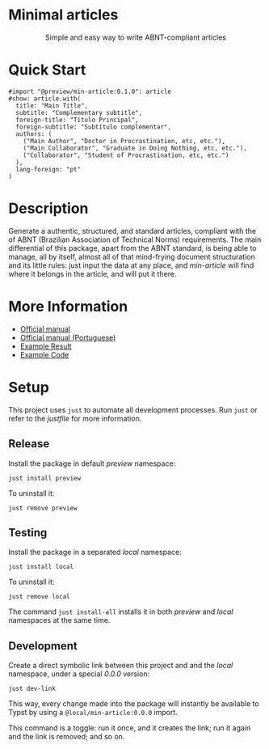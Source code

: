 # Minimal articles

<center>
  Simple and easy way to write ABNT-compliant articles
</center>

# Quick Start

```typst
#import "@preview/min-article:0.1.0": article
#show: article.with(
  title: "Main Title",
  subtitle: "Complementary subtitle",
  foreign-title: "Título Principal",
  foreign-subtitle: "Subtítulo complementar",
  authors: (
    ("Main Author", "Doctor in Procrastination, etc, etc."),
    ("Main Collaborator", "Graduate in Doing Nothing, etc, etc."),
    ("Collaborator", "Student of Procrastination, etc, etc.")
  ),
  lang-foreign: "pt"
)
```

# Description

Generate a authentic, structured, and standard articles, compliant with the
of ABNT (Brazilian Association of Technical Norms) requirements. The main
differential of this package, apart from the ABNT standard, is being able to
manage, all by itself, almost all of that mind-frying document structuration
and its little rules: just input the data at any place, and _min-article_ will
find where it belongs in the article, and will put it there.


# More Information

- [Official manual](docs/pdf/manual.pdf)
- [Official manual (Portuguese)](docs/pdf/manual-pt.pdf)
- [Example Result](docs/pdf/example.pdf)
- [Example Code](docs/assets/example.typ)


# Setup

This project uses `just` to automate all development processes. Run `just` or
refer to the _justfile_ for more information.


## Release

Install the package in default _preview_ namespace:

```
just install preview
```

To uninstall it:

```
just remove preview
```


## Testing

Install the package in a separated _local_ namespace:

```
just install local
```

To uninstall it:

```
just remove local
```

The command `just install-all` installs it in both _preview_ and _local_
namespaces at the same time.


## Development

Create a direct symbolic link between this project and and the _local_ namespace,
under a special _0.0.0_ version:

```
just dev-link
```

This way, every change made into the package will instantly be available to 
Typst by using a `@local/min-article:0.0.0` import.

This command is a toggle: run it once, and it creates the link; run it again and
the link is removed; and so on.